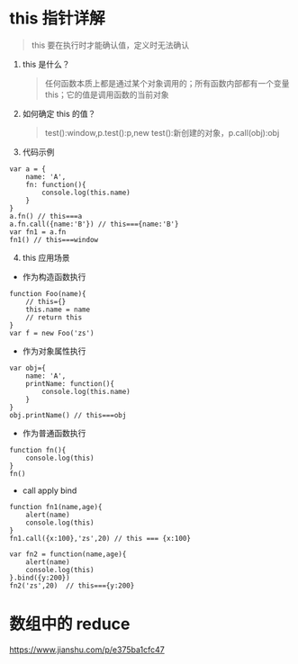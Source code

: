 # this 指针详解

> this 要在执行时才能确认值，定义时无法确认

1. this 是什么？
   > 任何函数本质上都是通过某个对象调用的；所有函数内部都有一个变量 this；它的值是调用函数的当前对象
2. 如何确定 this 的值？
   > test():window,p.test():p,new test():新创建的对象，p.call(obj):obj
3. 代码示例

```
var a = {
    name: 'A',
    fn: function(){
        console.log(this.name)
    }
}
a.fn() // this===a
a.fn.call({name:'B'}) // this==={name:'B'}
var fn1 = a.fn
fn1() // this===window
```

4. this 应用场景

- 作为构造函数执行

```
function Foo(name){
    // this={}
    this.name = name
    // return this
}
var f = new Foo('zs')
```

- 作为对象属性执行

```
var obj={
    name: 'A',
    printName: function(){
        console.log(this.name)
    }
}
obj.printName() // this===obj
```

- 作为普通函数执行

```
function fn(){
    console.log(this)
}
fn()
```

- call apply bind

```
function fn1(name,age){
    alert(name)
    console.log(this)
}
fn1.call({x:100},'zs',20) // this === {x:100}

var fn2 = function(name,age){
    alert(name)
    console.log(this)
}.bind({y:200})
fn2('zs',20)  // this==={y:200}
```

# 数组中的 reduce

https://www.jianshu.com/p/e375ba1cfc47

